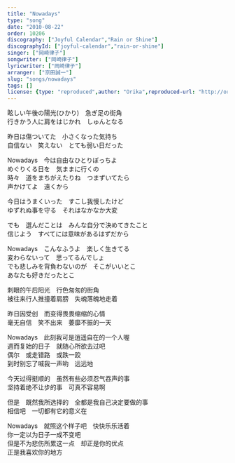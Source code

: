 ```yaml
---
title: "Nowadays"
type: "song"
date: "2010-08-22"
order: 10206
discography: ["Joyful Calendar","Rain or Shine"]
discographyId: ["joyful-calendar","rain-or-shine"]
singer: ["岡崎律子"]
songwriter: ["岡崎律子"]
lyricwriter: ["岡崎律子"]
arranger: ["京田誠一"]
slug: "songs/nowadays"
tags: []
license: {type: "reproduced",author: "Orika",reproduced-url: "http://orikamushi.myweb.hinet.net/",reproduced-website: "織歌蟲網站"}
---
```


眩しい午後の陽光(ひかり)　急ぎ足の街角   
行きかう人に肩をはじかれ　しゅんとなる   
  
昨日は傷ついてた　小さくなった気持ち   
自信ない　笑えない　とても弱い日だった   
  
Nowadays　今は自由なひとりぼっちよ   
めぐりくる日を　気ままに行くの   
時々　道をまちがえたりね　つまずいてたら   
声かけてよ　遠くから   
  
今日はうまくいった　すこし我慢したけど   
ゆずれぬ事を守る　それはなかなか大変   
  
でも　選んだことは　みんな自分で決めてきたこと   
信じよう　すべてには意味があるはずだから   
  
Nowadays　こんなふうよ　楽しく生きてる   
変わらないって　思ってるんでしょ   
でも悲しみを背負わないのが　そこがいいとこ   
あなたも好きだったとこ  
  
刺眼的午后阳光　行色匆匆的街角   
被往来行人推撞着肩膀　失魂落魄地走着   
  
昨日因受创　而变得畏畏缩缩的心情   
毫无自信　笑不出来　萎靡不振的一天   
  
Nowadays　此刻我可是逍遥自在的一个人喔   
週而复始的日子　就随心所欲去过吧   
偶尔　或走错路　或跌一跤   
到时别忘了喊我一声哟　远远地   
  
今天过得挺顺的　虽然有些必须忍气吞声的事   
坚持着绝不让步的事　可真不容易啊   
  
但是　既然我所选择的　全都是我自己决定要做的事   
相信吧　一切都有它的意义在   
  
Nowadays　就照这个样子吧　快快乐乐活着   
你一定以为日子一成不变吧   
但是不为悲伤所累这一点　却正是你的优点   
正是我喜欢你的地方
